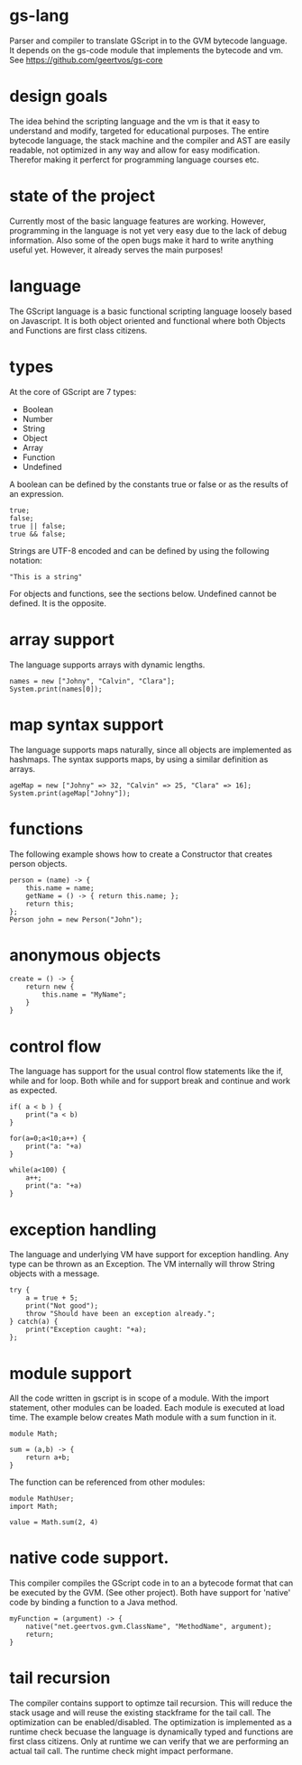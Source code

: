 # gs-lang 
Parser and compiler to translate GScript in to the GVM bytecode language. It depends on the gs-code module that implements the bytecode and vm. See https://github.com/geertvos/gs-core

# design goals
The idea behind the scripting language and the vm is that it easy to understand and modify, targeted for educational purposes. The entire bytecode language, the stack machine and the compiler and AST are easily readable, not optimized in any way and allow for easy modification. Therefor making it perferct for programming language courses etc.

# state of the project
Currently most of the basic language features are working. However, programming in the language is not yet very easy due to the lack of debug information. Also some of the open bugs make it hard to write anything useful yet. However, it already serves the main purposes!

# language
The GScript language is a basic functional scripting language loosely based on Javascript. It is both object oriented and functional where both Objects and Functions are first class citizens. 

# types
At the core of GScript are 7 types:

 - Boolean
 - Number
 - String
 - Object
 - Array
 - Function
 - Undefined 
 
A boolean can be defined by the constants true or false or as the results of an expression.
```
true;
false;
true || false;
true && false;
```

Strings are UTF-8 encoded and can be defined by using the following notation:
```
"This is a string"
```
For objects and functions, see the sections below. Undefined cannot be defined. It is the opposite.

# array support
The language supports arrays with dynamic lengths. 
```
names = new ["Johny", "Calvin", "Clara"];
System.print(names[0]);
```
# map syntax support
The language supports maps naturally, since all objects are implemented as hashmaps. The syntax supports maps, by using a similar definition as arrays. 
```
ageMap = new ["Johny" => 32, "Calvin" => 25, "Clara" => 16];
System.print(ageMap["Johny"]);
```


# functions
The following example shows how to create a Constructor that creates person objects. 
```
person = (name) -> {
	this.name = name;
	getName = () -> { return this.name; };
	return this;
};
Person john = new Person("John");
```
# anonymous objects
```
create = () -> {
	return new { 
		this.name = "MyName"; 
	}
}

```

# control flow

The language has support for the usual control flow statements like the if, while and for loop. Both while and for support break and continue and work as expected.
```
if( a < b ) {
	print("a < b)
}

for(a=0;a<10;a++) {
	print("a: "+a)
}

while(a<100) {
	a++;
	print("a: "+a)
}
```

# exception handling
The language and underlying VM have support for exception handling. Any type can be thrown as an Exception. The VM internally will throw String objects with a message.
```
try {
	a = true + 5;
	print("Not good");
	throw "Should have been an exception already.";
} catch(a) {
	print("Exception caught: "+a);
};
```
# module support
All the code written in gscript is in scope of a module. With the import statement, other modules can be loaded. Each module is executed at load time. The example below creates Math module with a sum function in it. 
```
module Math;

sum = (a,b) -> {
	return a+b;
}
```
The function can be referenced from other modules:
```
module MathUser;
import Math;

value = Math.sum(2, 4)
```

# native code support. 
This compiler compiles the GScript code in to an a bytecode format that can be executed by the GVM. (See other project). Both have support for 'native' code by binding a function to a Java method.

```
myFunction = (argument) -> {
	native("net.geertvos.gvm.ClassName", "MethodName", argument);
	return; 
}
```

# tail recursion
The compiler contains support to optimze tail recursion. This will reduce the stack usage and will reuse the existing stackframe for the tail call. The optimization can be enabled/disabled. The optimization is implemented as a runtime check becuase the language is dynamically typed and functions are first class citizens. Only at runtime we can verify that we are performing an actual tail call.  The runtime check might impact performane.
